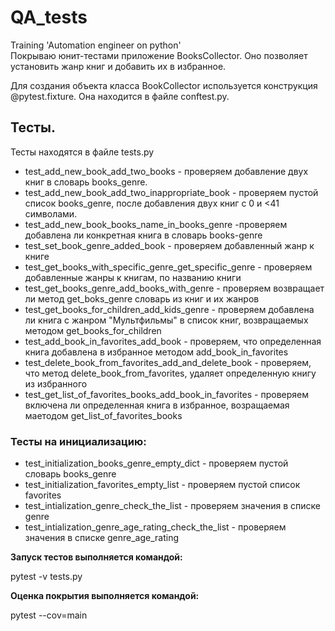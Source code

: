 # QA_tests #
Training 'Automation engineer on python'  
Покрываю юнит-тестами приложение BooksCollector.
Оно позволяет установить жанр книг и добавить их в избранное.

Для создания объекта класса BookCollector используется
конструкция @pytest.fixture. Она находится в файле conftest.py.

## Тесты.
Тесты находятся в файле tests.py

* test_add_new_book_add_two_books - проверяем добавление двух книг в словарь books_genre.
* test_add_new_book_add_two_inappropriate_book - проверяем пустой список books_genre, после добавления двух книг с 0 и <41 символами.
* test_add_new_book_books_name_in_books_genre -проверяем добавлена ли конкретная книга в словарь books-genre
* test_set_book_genre_added_book - проверяем добавленный жанр к книге
* test_get_books_with_specific_genre_get_specific_genre - проверяем добавленные жанры к книгам, по названию книги
* test_get_books_genre_add_books_with_genre - проверяем возвращает ли метод get_boks_genre словарь из книг и их жанров
* test_get_books_for_children_add_kids_genre - проверяем добавлена ли книга с жанром "Мультфильмы" в список книг, возвращаемых методом get_books_for_children
* test_add_book_in_favorites_add_book - проверяем, что определенная книга добавлена в избранное методом add_book_in_favorites
* test_delete_book_from_favorites_add_and_delete_book - проверяем, что метод delete_book_from_favorites, удаляет определенную книгу из избранного
* test_get_list_of_favorites_books_add_book_in_favorites - проверяем включена ли определенная книга в избранное, возращаемая маетодом get_list_of_favorites_books

### Тесты на инициализацию: ###
* test_initialization_books_genre_empty_dict - проверяем пустой словарь books_genre
* test_initialization_favorites_empty_list - проверяем пустой список favorites
* test_intialization_genre_check_the_list - проверяем значения в списке genre
* test_intialization_genre_age_rating_check_the_list - проверяем значения в списке genre_age_rating



**Запуск тестов выполняется командой:**

pytest -v tests.py

**Оценка покрытия выполняется командой:**

pytest --cov=main




